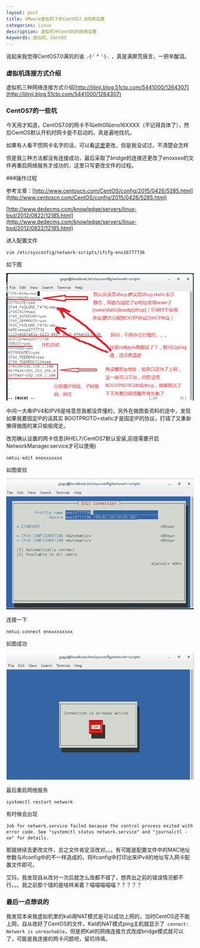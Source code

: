 ```yaml
---
layout: post
title: VMware虚拟机下的CentOS7.0网络设置
categories: Linux
description: 虚拟机中CentOS的网络设置
keywords: 虚拟机、CentOS
---
```


说起来我觉得CentOS7.0满坑的诶╭(╯^╰)╮，真是满屏荒唐言，一把辛酸泪。



### 虚拟机连接方式介绍

虚拟机三种网络连接方式介绍[http://lilinji.blog.51cto.com/5441000/1264307](http://lilinji.blog.51cto.com/5441000/1264307)




### CentOS7的一些坑

今天用才知道，CentOS7.0的网卡不叫eth0叫eno16XXXX（不记得具体了），然后CentOS默认开机时网卡是不启动的。真是遍地找坑。

如果有人看不惯网卡名字的话，可以看[这里](http://5323197.blog.51cto.com/5313197/1813868)更改，但是我没试过，不清楚会怎样

但是我三种方法都没有连接成功，最后采取了bridge的连接还更改了enoxxxx的文件再重启网络服务才成功的，这里只写更改文件的过程。



###操作过程 

参考文章：[http://www.centoscn.com/CentOS/config/2015/0426/5285.html](http://www.centoscn.com/CentOS/config/2015/0426/5285.html)

[http://www.dedecms.com/knowledge/servers/linux-bsd/2012/0822/12185.html](http://www.dedecms.com/knowledge/servers/linux-bsd/2012/0822/12185.html)




进入配置文件

```shell
vim /etc/sysconfig/network-scripts/ifcfg-eno16777736
```

如下图

 ![1](/images/blog/1.PNG)

中间一大串IPV4和IPV6是啥意思我都没弄懂的，另外在做图查资料的途中，发现如果我要固定IP的话其实 BOOTPROTO=static才是固定IP的协议，打错了又重新懒得做图的某只偷偷爬走。



改完确认设置的网卡信息(RHEL7/CentOS7默认安装,前提需要开启NetworkManager.service才可以使用)

```shell
nmtui-edit enoxxxxxxx
```

如图查验

 ![2](/images/blog/2.PNG)



连接一下

```shell
nmtui-connect enoxxxxxxxx
```

如图成功

 ![3](/images/blog/3.PNG)



最后重启网络服务

```shell
systemctl restart network
```

有时候会出现

```
Job for network.service failed because the control process exited with error code. See "systemctl status network.service" and "journalctl -xe" for details.
```

那就继续去更改文件，总之文件肯定没改对。。。有可能是配置文件中的MAC地址参数与ifconfig中的不一样造成的，将ifconfig中打印出来IPv4的地址写入网卡配置文件即可。

艾玛，我发现自从改对一次后就怎么改都不错了，想弄出之前的错误情况都不行。。。我之前那个错的是啥样来着？喵喵喵喵喵？？？？？



### 最后一点想说的

我发现本来我虚拟机里的kali用NAT模式是可以成功上网的，当时CentOS还不能上网，自从改好了CentOS的文件，Kali的NAT模式ping主机就显示了` connect: Network is unreachable`，但是把Kali的网络连接方式改成bridge模式就可以了，可能是我连接的网卡问题吧，留坑待填。
